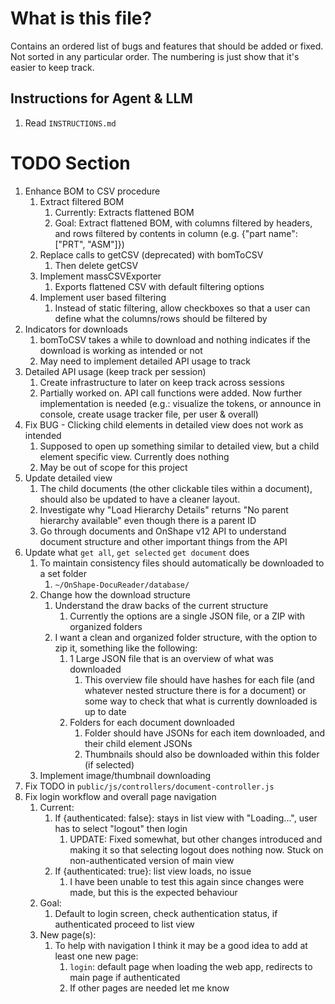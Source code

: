 # What is this file?

Contains an ordered list of bugs and features that should be added or fixed.
Not sorted in any particular order.
The numbering is just show that it's easier to keep track.

## Instructions for Agent & LLM

1. Read `INSTRUCTIONS.md`

# TODO Section

1. Enhance BOM to CSV procedure
   1. Extract filtered BOM
      1. Currently: Extracts flattened BOM
      2. Goal: Extract flattened BOM, with columns filtered by headers, and rows filtered by contents in column (e.g. {"part name": ["PRT", "ASM"]})
   2. Replace calls to getCSV (deprecated) with bomToCSV
      1. Then delete getCSV
   3. Implement massCSVExporter
      1. Exports flattened CSV with default filtering options
   4. Implement user based filtering
      1. Instead of static filtering, allow checkboxes so that a user can define what the columns/rows should be filtered by
2. Indicators for downloads
   1. bomToCSV takes a while to download and nothing indicates if the download is working as intended or not
   2. May need to implement detailed API usage to track
3. Detailed API usage (keep track per session)
   1. Create infrastructure to later on keep track across sessions
   2. Partially worked on. API call functions were added. Now further implementation is needed (e.g.: visualize the tokens, or announce in console, create usage tracker file, per user & overall)
4. Fix BUG - Clicking child elements in detailed view does not work as intended
   1. Supposed to open up something similar to detailed view, but a child element specific view. Currently does nothing
   2. May be out of scope for this project
5. Update detailed view
   1. The child documents (the other clickable tiles within a document), should also be updated to have a cleaner layout.
   2. Investigate why "Load Hierarchy Details" returns "No parent hierarchy available" even though there is a parent ID
   3. Go through documents and OnShape v12 API to understand document structure and other important things from the API
6. Update what `get all`, `get selected` `get document` does
   1. To maintain consistency files should automatically be downloaded to a set folder
      1. `~/OnShape-DocuReader/database/`
   2. Change how the download structure
      1. Understand the draw backs of the current structure
         1. Currently the options are a single JSON file, or a ZIP with organized folders
      2. I want a clean and organized folder structure, with the option to zip it, something like the following:
         1. 1 Large JSON file that is an overview of what was downloaded
            1. This overview file should have hashes for each file (and whatever nested structure there is for a document) or some way to check that what is currently downloaded is up to date
         2. Folders for each document downloaded
            1. Folder should have JSONs for each item downloaded, and their child element JSONs
            2. Thumbnails should also be downloaded within this folder (if selected)
   3. Implement image/thumbnail downloading
7. Fix TODO in `public/js/controllers/document-controller.js`
8. Fix login workflow and overall page navigation
   1. Current:
      1. If {authenticated: false}: stays in list view with "Loading...", user has to select "logout" then login
         1. UPDATE: Fixed somewhat, but other changes introduced and making it so that selecting logout does nothing now. Stuck on non-authenticated version of main view
      2. If {authenticated: true}: list view loads, no issue
         1. I have been unable to test this again since changes were made, but this is the expected behaviour
   2. Goal:
      1. Default to login screen, check authentication status, if authenticated proceed to list view
   3. New page(s):
      1. To help with navigation I think it may be a good idea to add at least one new page:
         1. `login`: default page when loading the web app, redirects to main page if authenticated
         2. If other pages are needed let me know
